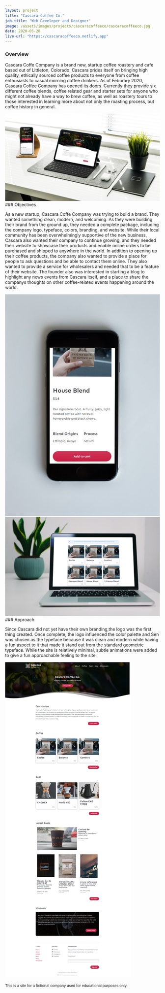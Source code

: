 ```yaml
---
layout: project
title: "Cascara Coffee Co."
job-title: "Web Developer and Designer"
image: /assets/images/projects/cascaracoffeeco/cascaracoffeeco.jpg
date: 2020-05-20
live-url: "https://cascaracoffeeco.netlify.app"
---
```


### Overview

Cascara Coffe Company is a brand new, startup coffee roastery and cafe based out of Littleton, Colorado. Cascara prides itself on bringing high quality, ethically sourced coffee products to everyone from coffee enthusiasts to casual morning coffee drinkers. As of Feburary 2020, Cascara Coffee Company has opened its doors. Currently they provide six different coffee blends, coffee related gear and starter sets for anyone who might not already have a way to brew coffee, as well as roastery tours to those interested in learning more about not only the roasting process, but coffee history in general.

<img src="/assets/images/projects/cascaracoffeeco/device-preview.jpg" alt="Cascara Coffee Co. site on multiple devices">

<section class="grid halves stack-md">
  <div markdown="1">
### Objectives

As a new startup, Cascara Coffe Company was trying to build a brand. They wanted something clean, modern, and welcoming. As they were building their brand from the ground up, they needed a complete package, including the company logo, typeface, colors, branding, and website. While their local community has been overwhelmingly supportive of the new business, Cascara also wanted their company to continue growing, and they needed their website to showcase their products and enable online orders to be purchased and shipped to anywhere in the world. In addition to opening up their coffee products, the company also wanted to provide a place for people to ask questions and be able to contact them online. They also wanted to provide a service for wholesalers and needed that to be a feature of their website. The founder also was interested in starting a blog to highlight any news events from Cascara itself, and a place to share the companys thoughts on other coffee-related events happening around the world.

  </div>

  <div>
    <img src="/assets/images/projects/cascaracoffeeco/shop-phone.jpg" alt="product page on an phone">
  </div>

  <div>
    <img src="/assets/images/projects/cascaracoffeeco/coffee-laptop.jpg" alt="coffee page on an laptop">
  </div>

  <div markdown="1">
### Approach

Since Cascara did not yet have their own branding,the logo was the first thing created. Once complete, the logo influenced the color palette and Sen was chosen as the typeface because it was clean and modern while having a fun aspect to it that made it stand out from the standard geometric typeface. While the site is relatively minimal, subtle animations were added to give a fun approachable feeling to the site.

  </div>
</section>

![Cascara Coffee Co. site on desktop](/assets/images/projects/cascaracoffeeco/full-view.jpg)

<p class="fine-print text-center"><small>This is a site for a fictional company used for educational purposes only.</small></p>
